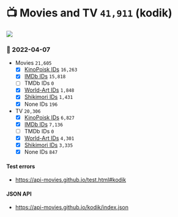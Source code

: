 # :tv: Movies and TV `41,911` (kodik)

<a href="https://API-Movies.github.io"><img src="https://API-Movies.github.io/banner.png?cache"></a>

### :date: 2022-04-07
- Movies `21,605`
  - [x] <a href="https://API-Movies.github.io/kodik/movie_kinopoisk_ids.json">KinoPoisk IDs</a> `16,263`
  - [x] <a href="https://API-Movies.github.io/kodik/movie_imdb_ids.json">IMDb IDs</a> `15,818`
  - [ ] TMDb IDs `0`
  - [x] <a href="https://API-Movies.github.io/kodik/movie_world_art_ids.json">World-Art IDs</a> `1,848`
  - [x] <a href="https://API-Movies.github.io/kodik/movie_shikimori_ids.json">Shikimori IDs</a> `1,431`
  - [x] None IDs `196`
- TV `20,306`
  - [x] <a href="https://API-Movies.github.io/kodik/tv_kinopoisk_ids.json">KinoPoisk IDs</a> `6,827`
  - [x] <a href="https://API-Movies.github.io/kodik/tv_imdb_ids.json">IMDb IDs</a> `7,136`
  - [ ] TMDb IDs `0`
  - [x] <a href="https://API-Movies.github.io/kodik/tv_world_art_ids.json">World-Art IDs</a> `4,301`
  - [x] <a href="https://API-Movies.github.io/kodik/tv_shikimori_ids.json">Shikimori IDs</a> `3,335`
  - [x] None IDs `847`
#### Test errors
- <a href='https://api-movies.github.io/test.html#kodik'>https://api-movies.github.io/test.html#kodik</a>
#### JSON API
- <a href='https://api-movies.github.io/kodik/index.json'>https://api-movies.github.io/kodik/index.json</a>
